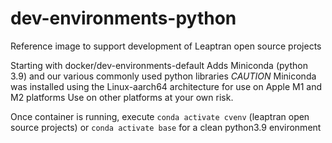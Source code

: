# dev-environments-python
Reference image to support development of Leaptran open source projects

Starting with docker/dev-environments-default
Adds Miniconda (python 3.9) and our various commonly used python libraries
*CAUTION* Miniconda was installed using the Linux-aarch64 architecture for use on Apple M1 and M2 platforms
	Use on other platforms at your own risk.

Once container is running, execute `conda activate cvenv` (leaptran open source projects)
or `conda activate base` for a clean python3.9 environment

